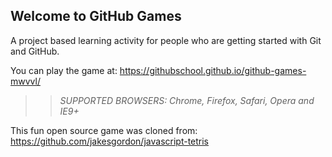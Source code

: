 ## Welcome to GitHub Games

A project based learning activity for people who are getting started with Git and GitHub.

You can play the game at: https://githubschool.github.io/github-games-mwvvl/

>> _*SUPPORTED BROWSERS*: Chrome, Firefox, Safari, Opera and IE9+_

This fun open source game was cloned from: https://github.com/jakesgordon/javascript-tetris
